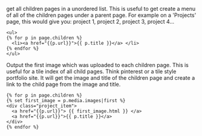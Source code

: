  get all children pages in a unordered list. This is useful to get create a menu of all of the children pages under a parent page. For example on a 'Projects' page, this would give you: project 1, project 2, project 3, project 4...
```twig
<ul>
{% for p in page.children %}
  <li><a href="{{p.url}}">{{ p.title }}</a> </li>
{% endfor %}
</ul>
```

Output the first image which was uploaded to each children page. This is useful for a tile index of all child pages. Think pinterest or a tile style portfolio site. It will get the image and title of the children page and create a link to the child page from the image and title.
```twig
{% for p in page.children %}
{% set first_image = p.media.images|first %}
<div class="project_item">
  <a href="{{p.url}}"> {{ first_image.html }} </a>
  <a href="{{p.url}}">{{ p.title }}</a>
</div>
{% endfor %}
```








